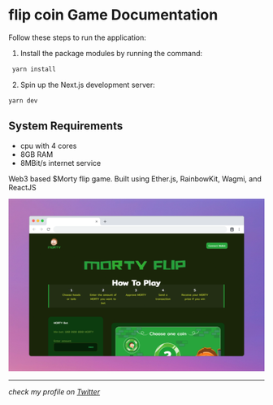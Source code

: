 # flip coin Game Documentation


Follow these steps to run the application:

1. Install the package modules by running the command: 
```bash
 yarn install
```
2. Spin up the Next.js development server: 
```bash
yarn dev
```

## System Requirements
* cpu with 4 cores
* 8GB RAM
* 8MBit/s internet service

Web3 based $Morty flip game. Built using Ether.js, RainbowKit, Wagmi, and ReactJS

![product demo](./src/images/morty-flip.png)


---

_check my profile on [Twitter](https://twitter.com/hsnice16)_
